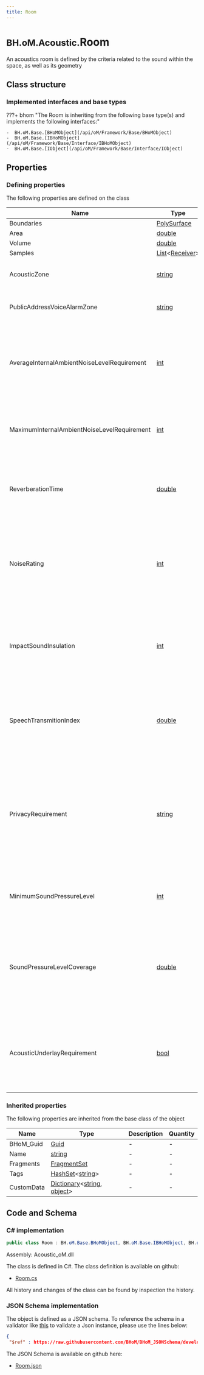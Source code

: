 ```yaml
---
title: Room
---
```


# <small>BH.oM.Acoustic.</small>**Room**

An acoustics room is defined by the criteria related to the sound within the space, as well as its geometry

## Class structure

### Implemented interfaces and base types

???+ bhom "The Room is inheriting from the following base type(s) and implements the following interfaces:"

    -  BH.oM.Base.[BHoMObject](/api/oM/Framework/Base/BHoMObject)
    -  BH.oM.Base.[IBHoMObject](/api/oM/Framework/Base/Interface/IBHoMObject)
    -  BH.oM.Base.[IObject](/api/oM/Framework/Base/Interface/IObject)


## Properties



### Defining properties

The following properties are defined on the class

| Name             | Type             | Description      | Quantity         |
|------------------|------------------|------------------|------------------|
| Boundaries | [PolySurface](/api/oM/Dimensional/Geometry/Surface/PolySurface) | - | - |
| Area | [double](https://learn.microsoft.com/en-us/dotnet/api/System.Double?view=netstandard-2.0) | - | - |
| Volume | [double](https://learn.microsoft.com/en-us/dotnet/api/System.Double?view=netstandard-2.0) | - | - |
| Samples | [List](https://learn.microsoft.com/en-us/dotnet/api/System.Collections.Generic.List-1?view=netstandard-2.0)&lt;[Receiver](/api/oM/Analytical/Acoustic/Elements/Receiver)&gt; | - | - |
| AcousticZone | [string](https://learn.microsoft.com/en-us/dotnet/api/System.String?view=netstandard-2.0) | This specifies the list of spaces associated with a particular occupant activity's acoustic criteria. | - |
| PublicAddressVoiceAlarmZone | [string](https://learn.microsoft.com/en-us/dotnet/api/System.String?view=netstandard-2.0) | This specifies the list of spaces associated with similar Public Address and Voice Alarm devices | - |
| AverageInternalAmbientNoiseLevelRequirement | [int](https://learn.microsoft.com/en-us/dotnet/api/System.Int32?view=netstandard-2.0) | This acoustic requirement specificies the maximum equivalent continuous noise level of a time-varying noise (LAeq,T) within a space. This metric is usually composed of noise from many sources, near and far and is measured in A-weighted decibels (dBA). | - |
| MaximumInternalAmbientNoiseLevelRequirement | [int](https://learn.microsoft.com/en-us/dotnet/api/System.Int32?view=netstandard-2.0) | This acoustic requirement specifies the maximum sound pressure level within a space (LAF,max). It is typically measured using the fast time constant in A-weighted decibels (dBA). | - |
| ReverberationTime | [double](https://learn.microsoft.com/en-us/dotnet/api/System.Double?view=netstandard-2.0) | This acoustic requirement specifies the maximum time for a steady sound pressure level in an enclosed space to decay by 60 dB. This parameter is measured in second from the moment the sound source is switched off.  | - |
| NoiseRating | [int](https://learn.microsoft.com/en-us/dotnet/api/System.Int32?view=netstandard-2.0) | Noise rating curves developed by the International Organization for Standardization (ISO) determine the acceptable indoor environment for hearing preservation, speech communication and annoyance. This requirement specifies the maximum noise rating for a space. | - |
| ImpactSoundInsulation | [int](https://learn.microsoft.com/en-us/dotnet/api/System.Int32?view=netstandard-2.0) | This specifies the required impact sound insulation performance for floors. The single figure target value is typically given in for in-situ field measurements (L'nTw) in decibels. The lower the L'nTw, the better the building element will attenuate impact noises. | - |
| SpeechTransmitionIndex | [double](https://learn.microsoft.com/en-us/dotnet/api/System.Double?view=netstandard-2.0) | Speech transmission index (STI) is a metric that represents the transmission quality of speech with respect to intelligibility by a speech transmission channel. This acoustic requirement specifies the minimum STI ranging between 0 and 1. | - |
| PrivacyRequirement | [string](https://learn.microsoft.com/en-us/dotnet/api/System.String?view=netstandard-2.0) | This specifies the acoustic privacy requirements of a space. Acoustic privacy for a space is rated according to the noise sensitivity of a receiving room and the level of activity noise within a source room. It is typically denoted by terms Not Private, Moderate and Confidential, and is used to determine the suitable level of sound insulation (DnT,w) for partitions between spaces. | - |
| MinimumSoundPressureLevel | [int](https://learn.microsoft.com/en-us/dotnet/api/System.Int32?view=netstandard-2.0) | This acoustic criterion specifies the minimum sound pressure level required at an audience plane from a Public Address or Voice Alarm system, in decibels.  | - |
| SoundPressureLevelCoverage | [double](https://learn.microsoft.com/en-us/dotnet/api/System.Double?view=netstandard-2.0) | This acoustic criterion specifies the minimum coverage area of an audience plane that must attain the Public Address or Voice Alarm MinimumSoundPressureLevel requirement. Typically given as a proportion, input a requirement value between 0-1. e.g. 80% coverage = 0.8. | - |
| AcousticUnderlayRequirement | [bool](https://learn.microsoft.com/en-us/dotnet/api/System.Boolean?view=netstandard-2.0) | By selecting 'True' this boolean indicates the areas of a development that must utilise acoustic underlay in order to attain a suitable impact sound insulation performance (considering the activity in the source rooms and the sensitivity of the receiver room). | - |


### Inherited properties
The following properties are inherited from the base class of the object

| Name             | Type             | Description      | Quantity         |
|------------------|------------------|------------------|------------------|
| BHoM_Guid | [Guid](https://learn.microsoft.com/en-us/dotnet/api/System.Guid?view=netstandard-2.0) | - | - |
| Name | [string](https://learn.microsoft.com/en-us/dotnet/api/System.String?view=netstandard-2.0) | - | - |
| Fragments | [FragmentSet](/api/oM/Framework/Base/FragmentSet) | - | - |
| Tags | [HashSet](https://learn.microsoft.com/en-us/dotnet/api/System.Collections.Generic.HashSet-1?view=netstandard-2.0)&lt;[string](https://learn.microsoft.com/en-us/dotnet/api/System.String?view=netstandard-2.0)&gt; | - | - |
| CustomData | [Dictionary](https://learn.microsoft.com/en-us/dotnet/api/System.Collections.Generic.Dictionary-2?view=netstandard-2.0)&lt;[string](https://learn.microsoft.com/en-us/dotnet/api/System.String?view=netstandard-2.0), [object](https://learn.microsoft.com/en-us/dotnet/api/System.Object?view=netstandard-2.0)&gt; | - | - |


## Code and Schema

### C# implementation

``` C# title="C#"
public class Room : BH.oM.Base.BHoMObject, BH.oM.Base.IBHoMObject, BH.oM.Base.IObject
```

Assembly: Acoustic_oM.dll

The class is defined in C#. The class definition is available on github:

- [Room.cs](https://github.com/BHoM/BHoM/blob/develop/Acoustic_oM/Elements\Room.cs)

All history and changes of the class can be found by inspection the history.
### JSON Schema implementation

The object is defined as a JSON schema. To reference the schema in a validator like [this](https://www.jsonschemavalidator.net/) to validate a Json instance, please use the lines below:

``` json title="JSON Schema"
{
 "$ref" : https://raw.githubusercontent.com/BHoM/BHoM_JSONSchema/develop/Acoustic_oM/Room.json}
```

The JSON Schema is available on github here:

- [Room.json](https://github.com/BHoM/BHoM_JSONSchema/blob/develop/Acoustic_oM/Room.json)
